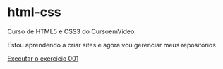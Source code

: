 # html-css
 Curso de HTML5 e CSS3 do CursoemVideo

Estou aprendendo a criar sites e agora vou gerenciar meus repositórios

<a href="https://aquileseduardo.github.io/html-css/">Executar o exercicio 001</a>